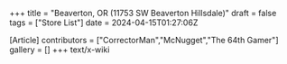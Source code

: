 +++
title = "Beaverton, OR (11753 SW Beaverton Hillsdale)"
draft = false
tags = ["Store List"]
date = 2024-04-15T01:27:06Z

[Article]
contributors = ["CorrectorMan","McNugget","The 64th Gamer"]
gallery = []
+++
text/x-wiki